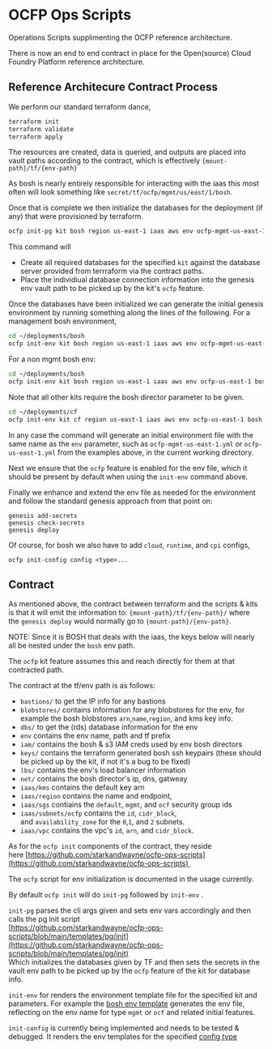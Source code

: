 # OCFP Ops Scripts

Operations Scripts supplimenting the OCFP reference architecture.

There is now an end to end contract in place for the Open(source) Cloud Foundry Platform reference architecture.

## Reference Architecure Contract Process

We perform our standard terraform dance,
```sh
terraform init
terraform validate
terraform apply
```

The resources are created, data is queried, and outputs are placed into vault paths according to the contract, which is effectively `{mount-path}/tf/{env-path}`

As bosh is nearly entirely responsible for interacting with the iaas this most often will look something like `secret/tf/ocfp/mgmt/us/east/1/bosh`.

Once that is complete we then initialize the databases for the deployment (if any) that were provisioned by terraform.
```sh
ocfp init-pg kit bosh region us-east-1 iaas aws env ocfp-mgmt-us-east-1
```

This command will
- Create all required databases for the specified `kit` against the database server provided from terrraform via the contract paths.
- Place the individiual database connection information into the genesis env vault path to be picked up by the kit's `ocfp` feature.

Once the databases have been initialized we can generate the initial genesis environment by running something along the lines of the following.
For a management bosh environment,
```sh
cd ~/deployments/bosh
ocfp init-env kit bosh region us-east-1 iaas aws env ocfp-mgmt-us-east-1
```
For a non mgmt bosh env:
```sh
cd ~/deployments/bosh
ocfp init-env kit bosh region us-east-1 iaas aws env ocfp-us-east-1 bosh ocfp-mgmt-us-east-1
```

Note that all other kits require the bosh director parameter to be given.
```sh
cd ~/deployments/cf
ocfp init-env kit cf region us-east-1 iaas aws env ocfp-us-east-1 bosh ocfp-mgmt-us-east-1
```

In any case the  command will generate an initial environment file with the same name as the `env` parameter, such as `ocfp-mgmt-us-east-1.yml` or `ocfp-us-east-1.yml` from the examples above, in the current working directory.

Next we ensure that the `ocfp` feature is enabled for the env file, which it should be present by default when using the `init-env` command above.

Finally we enhance and extend the env file as needed for the environment and follow the standard genesis approach from that point on:
```
genesis add-secrets
genesis check-secrets
genesis deploy
```

Of course,  for bosh we also have to add `cloud`, `runtime`, and `cpi` configs,
```
ocfp init-config config <type>...
```

## Contract
As mentioned above, the contract between terraform and the scripts & kits is that it will emit the information to: `{mount-path}/tf/{env-path}/` where the `genesis deploy` would normally go to `{mount-path}/{env-path}`.  

NOTE: Since it is BOSH that deals with the iaas, the keys below will nearly all be nested under the `bosh` env path.

The `ocfp` kit feature assumes this and reach directly for them at that contracted path.

The contract at the tf/env path is as follows:  
-   `bastions/` to get the IP info for any bastions
-   `blobstores/` contains information for any blobstores for the env, for example the bosh blobstores `arn`,`name`,`region`, and kms key info.
-   `dbs/` to get the (rds) database information for the env
-   `env` contains the env name, path and tf prefix
-   `iam/` contains the bosh & s3 IAM creds used by env bosh directors
-   `keys/` contains the terraform generated bosh ssh keypairs (these should be picked up by the kit, if not it's a bug to be fixed)
-   `lbs/` contains the env's load balancer information
-   `net/` contains the bosh director's ip, dns, gatweay
-   `iaas/kms` contains the default key arn
-   `iaas/region` contains the name and endpoint,
-   `iaas/sgs` contiains the `default`, `mgmt`, and `ocf` security group ids
-   `iaas/subnets/ocfp` contains the `id`, `cidr_block`, and `availability_zone` for the `0`,`1`, and `2` subnets.
-   `iaas/vpc` contains the vpc's `id`, `arn`, and `cidr_block`.

As for the `ocfp init` components of the contract, they reside here [https://github.com/starkandwayne/ocfp-ops-scripts](https://github.com/starkandwayne/ocfp-ops-scripts) 

The `ocfp` script for env initialization is documented in the usage currently.

By default `ocfp init` will do `init-pg` followed by `init-env` .

`init-pg` parses the cli args given and sets env vars accordingly and then calls the pg init script  
[https://github.com/starkandwayne/ocfp-ops-scripts/blob/main/templates/pg/init](https://github.com/starkandwayne/ocfp-ops-scripts/blob/main/templates/pg/init)  
Which initializes the databases given by TF and then sets the secrets in the vault env path to be picked up by the `ocfp` feature of the kit for database info. 

`init-env` for renders the environment template file for the specified kit and parameters. For example the [bosh env template](https://github.com/starkandwayne/ocfp-ops-scripts/blob/main/templates/env/bosh) generates the env file, reflecting on the env name for type `mgmt` or `ocf` and related initial features.

`init-config` is currently being implemented and needs to be tested & debugged. It renders the env templates for the specified [config type](https://github.com/starkandwayne/ocfp-ops-scripts/tree/main/templates/configs/cloud/aws)

